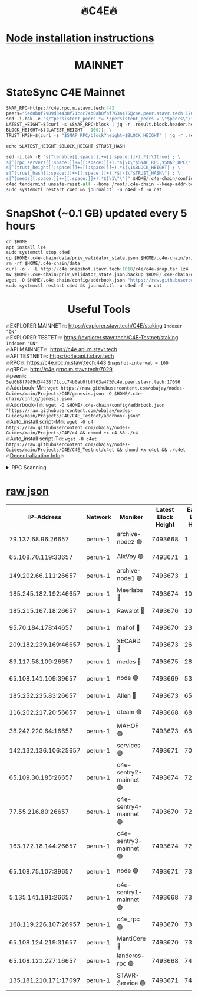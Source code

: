 <h1 align="center"> 🔥C4E🔥</h1>

[Node installation instructions](https://github.com/obajay/nodes-Guides/tree/main/Projects/C4E)
=

<h1 align="center"> MAINNET</h1>

# StateSync C4E Mainnet
```python
SNAP_RPC=https://c4e.rpc.m.stavr.tech:443
peers="5ed0b8f7989d34438f71ccc74b0ab0fbf763a475@c4e.peer.stavr.tech:17096"
sed -i.bak -e "s/^persistent_peers *=.*/persistent_peers = \"$peers\"/" $HOME/.c4e-chain/config/config.toml
LATEST_HEIGHT=$(curl -s $SNAP_RPC/block | jq -r .result.block.header.height); \
BLOCK_HEIGHT=$((LATEST_HEIGHT - 100)); \
TRUST_HASH=$(curl -s "$SNAP_RPC/block?height=$BLOCK_HEIGHT" | jq -r .result.block_id.hash)

echo $LATEST_HEIGHT $BLOCK_HEIGHT $TRUST_HASH

sed -i.bak -E "s|^(enable[[:space:]]+=[[:space:]]+).*$|\1true| ; \
s|^(rpc_servers[[:space:]]+=[[:space:]]+).*$|\1\"$SNAP_RPC,$SNAP_RPC\"| ; \
s|^(trust_height[[:space:]]+=[[:space:]]+).*$|\1$BLOCK_HEIGHT| ; \
s|^(trust_hash[[:space:]]+=[[:space:]]+).*$|\1\"$TRUST_HASH\"| ; \
s|^(seeds[[:space:]]+=[[:space:]]+).*$|\1\"\"|" $HOME/.c4e-chain/config/config.toml
c4ed tendermint unsafe-reset-all --home /root/.c4e-chain --keep-addr-book
sudo systemctl restart c4ed && journalctl -u c4ed -f -o cat
```
# SnapShot (~0.1 GB) updated every 5 hours
```python
cd $HOME
apt install lz4
sudo systemctl stop c4ed
cp $HOME/.c4e-chain/data/priv_validator_state.json $HOME/.c4e-chain/priv_validator_state.json.backup
rm -rf $HOME/.c4e-chain/data
curl -o - -L http://c4e.snapshot.stavr.tech:1018/c4e/c4e-snap.tar.lz4 | lz4 -c -d - | tar -x -C $HOME/.c4e-chain --strip-components 2
mv $HOME/.c4e-chain/priv_validator_state.json.backup $HOME/.c4e-chain/data/priv_validator_state.json
wget -O $HOME/.c4e-chain/config/addrbook.json "https://raw.githubusercontent.com/obajay/nodes-Guides/main/Projects/C4E/addrbook.json"
sudo systemctl restart c4ed && journalctl -u c4ed -f -o cat
```
 <h1 align="center"> Useful Tools</h1>

🔥EXPLORER MAINNET🔥:  https://explorer.stavr.tech/C4E/staking            `Indexer "ON"` \
🔥EXPLORER TESTET🔥:   https://explorer.stavr.tech/C4E-Testnet/staking     `Indexer "ON"` \
🔥API MAINNET🔥:       https://c4e.api.m.stavr.tech \
🔥API TESTNET🔥:       https://c4e.api.t.stavr.tech \
🔥RPC🔥:               https://c4e.rpc.m.stavr.tech:443                  `Snapshot-interval = 100` \
🔥gRPC🔥:              http://c4e.grpc.m.stavr.tech:7029 \
🔥peer🔥:              `5ed0b8f7989d34438f71ccc74b0ab0fbf763a475@c4e.peer.stavr.tech:17096` \
🔥Addrbook-M🔥:    ```wget https://raw.githubusercontent.com/obajay/nodes-Guides/main/Projects/C4E/genesis.json -O $HOME/.c4e-chain/config/genesis.json``` \
🔥Addrbook-T🔥:    ```wget -O $HOME/.c4e-chain/config/addrbook.json "https://raw.githubusercontent.com/obajay/nodes-Guides/main/Projects/C4E/C4E_Testnet/addrbook.json"``` \
🔥Auto_install script-M🔥: ```wget -O c4 https://raw.githubusercontent.com/obajay/nodes-Guides/main/Projects/C4E/c4 && chmod +x c4 && ./c4``` \
🔥Auto_install script-T🔥: ```wget -O c4et https://raw.githubusercontent.com/obajay/nodes-Guides/main/Projects/C4E/C4E_Testnet/c4et && chmod +x c4et && ./c4et``` \
🔥[Decentralization Info](https://github.com/obajay/StateSync-snapshots/tree/main/Projects/C4E/Decentralization)🔥




<details>
<summary>RPC Scanning</summary>

<h2 align="center"> We scan nodes in real time every 4 hours. And we provide the final result of RPC endpoints.
We cannot influence the operation of these nodes in any way. </h2>


```python
If Voting Power is higher than 0 --> then the Node is a validator of the network and may be subject to attack and be a potential threat to the chain.
```
```python
We marked such validators with a red symbol
```

</details>

[raw json](https://rpc-check.c4e.stavr.tech/c4e/rpc-c4e-result.json)
=



<table><tr><th>IP-Address</th><th>Network</th><th>Moniker</th><th>Latest Block Height</th><th>Earliest Block Height</th><th>Catching Up</th><th>Tx Index</th><th>Voting Power</th><th>Scan Time</th></tr><tr><td>79.137.68.96:26657</td><td>perun-1</td><td>archive-node2 🟢</td><td>7493668</td><td>1</td><td>False</td><td>on</td><td>0</td><td>2024-03-08T04:08:03.689894177UTC</td></tr><tr><td>65.108.70.119:33657</td><td>perun-1</td><td>AlxVoy 🟢</td><td>7493671</td><td>1</td><td>False</td><td>on</td><td>0</td><td>2024-03-08T04:08:17.705976924UTC</td></tr><tr><td>149.202.66.111:26657</td><td>perun-1</td><td>archive-node1 🟢</td><td>7493673</td><td>1</td><td>False</td><td>on</td><td>0</td><td>2024-03-08T04:08:35.707057110UTC</td></tr><tr><td>185.245.182.192:46657</td><td>perun-1</td><td>Meerlabs 🔴</td><td>7493674</td><td>1051501</td><td>False</td><td>on</td><td>344615</td><td>2024-03-08T04:08:40.765682017UTC</td></tr><tr><td>185.215.167.18:26657</td><td>perun-1</td><td>Rawalot 🔴</td><td>7493676</td><td>1090501</td><td>False</td><td>on</td><td>450091</td><td>2024-03-08T04:08:53.848516922UTC</td></tr><tr><td>95.70.184.178:44657</td><td>perun-1</td><td>mahof 🔴</td><td>7493670</td><td>2342001</td><td>False</td><td>off</td><td>1356400</td><td>2024-03-08T04:08:17.066017457UTC</td></tr><tr><td>209.182.239.169:46657</td><td>perun-1</td><td>SECARD 🔴</td><td>7493673</td><td>2616101</td><td>False</td><td>off</td><td>749308</td><td>2024-03-08T04:08:31.038625592UTC</td></tr><tr><td>89.117.58.109:26657</td><td>perun-1</td><td>medes 🔴</td><td>7493675</td><td>2826001</td><td>False</td><td>off</td><td>891025</td><td>2024-03-08T04:08:47.470090536UTC</td></tr><tr><td>65.108.141.109:39657</td><td>perun-1</td><td>node 🟢</td><td>7493669</td><td>5303301</td><td>False</td><td>on</td><td>0</td><td>2024-03-08T04:08:06.019238943UTC</td></tr><tr><td>185.252.235.83:26657</td><td>perun-1</td><td>Alien 🔴</td><td>7493673</td><td>6502501</td><td>False</td><td>on</td><td>648215</td><td>2024-03-08T04:08:36.050277803UTC</td></tr><tr><td>116.202.217.20:56657</td><td>perun-1</td><td>dteam 🟢</td><td>7493668</td><td>6800901</td><td>False</td><td>on</td><td>0</td><td>2024-03-08T04:08:03.381254669UTC</td></tr><tr><td>38.242.220.64:16657</td><td>perun-1</td><td>MAHOF 🟢</td><td>7493673</td><td>6885501</td><td>False</td><td>on</td><td>0</td><td>2024-03-08T04:08:33.399258177UTC</td></tr><tr><td>142.132.136.106:25657</td><td>perun-1</td><td>services 🟢</td><td>7493671</td><td>7012001</td><td>False</td><td>on</td><td>0</td><td>2024-03-08T04:08:21.996934578UTC</td></tr><tr><td>65.109.30.185:26657</td><td>perun-1</td><td>c4e-sentry2-mainnet 🟢</td><td>7493674</td><td>7284001</td><td>False</td><td>on</td><td>0</td><td>2024-03-08T04:08:40.468642270UTC</td></tr><tr><td>77.55.216.80:26657</td><td>perun-1</td><td>c4e-sentry4-mainnet 🟢</td><td>7493670</td><td>7297001</td><td>False</td><td>on</td><td>0</td><td>2024-03-08T04:08:17.385966053UTC</td></tr><tr><td>163.172.18.144:26657</td><td>perun-1</td><td>c4e-sentry3-mainnet 🟢</td><td>7493674</td><td>7297001</td><td>False</td><td>on</td><td>0</td><td>2024-03-08T04:08:41.025856750UTC</td></tr><tr><td>65.108.75.107:39657</td><td>perun-1</td><td>node 🟢</td><td>7493671</td><td>7300001</td><td>False</td><td>on</td><td>0</td><td>2024-03-08T04:08:22.306674883UTC</td></tr><tr><td>5.135.141.191:26657</td><td>perun-1</td><td>c4e-sentry1-mainnet 🟢</td><td>7493668</td><td>7300501</td><td>False</td><td>on</td><td>0</td><td>2024-03-08T04:08:02.861590816UTC</td></tr><tr><td>168.119.226.107:26957</td><td>perun-1</td><td>c4e_rpc 🟢</td><td>7493670</td><td>7393670</td><td>False</td><td>on</td><td>0</td><td>2024-03-08T04:08:10.299780210UTC</td></tr><tr><td>65.108.124.219:31657</td><td>perun-1</td><td>MantiCore 🔴</td><td>7493670</td><td>7393670</td><td>False</td><td>off</td><td>729786</td><td>2024-03-08T04:08:16.683517496UTC</td></tr><tr><td>65.108.121.227:16657</td><td>perun-1</td><td>landeros-rpc 🟢</td><td>7493668</td><td>7492001</td><td>False</td><td>on</td><td>0</td><td>2024-03-08T04:08:03.159767908UTC</td></tr><tr><td>135.181.210.171:17097</td><td>perun-1</td><td>STAVR-Service 🟢</td><td>7493671</td><td>7493001</td><td>False</td><td>on</td><td>0</td><td>2024-03-08T04:08:22.605717564UTC</td></tr></table>
